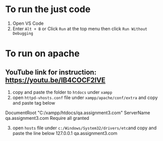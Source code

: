 # To run the just code
1. Open VS Code
2. Enter `Alt + B` or Click `Run` at the top menu then click `Run Without Debugging`

# To run on apache
## YouTube link for instruction: https://youtu.be/IB4COCF2lVE
1. copy and paste the folder to `htdocs` under `xampp`
2. open `httpd-vhosts.conf` file under `xampp/apache/conf/extra` and copy and paste <VirtualHost> tag below 
<VirtualHost qa.assignment3.com:80>    
    DocumentRoot "C:/xampp/htdocs/qa.assignment3.com"
    ServerName qa.assignment3.com    
    <Directory "C:/xampp/htdocs/qa.assignment3.com">
        Require all granted
    </Directory>
</VirtualHost>

3. open `hosts` file under `c:/Windows/System32/drivers/etc`and copy and paste the line below
127.0.0.1       qa.assignment3.com